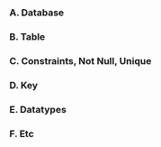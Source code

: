 ### A. Database

### B. Table

### C. Constraints, Not Null, Unique

### D. Key

### E. Datatypes

### F. Etc
